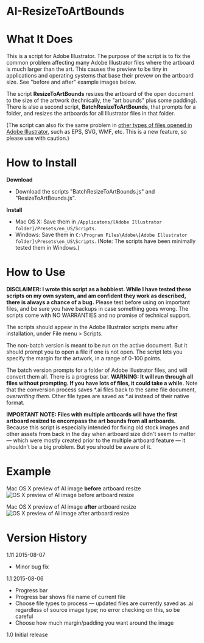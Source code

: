 # AI-ResizeToArtBounds

What It Does
===

This is a script for Adobe Illustrator. The purpose of the script is to fix the common problem affecting many Adobe Illustrator files where the artboard is much larger than the art. This causes the preview to be tiny in applications and operating systems that base their prevew on the artboard size. See "before and after" example images below. 

The script **ResizeToArtBounds** resizes the artboard of the open document to the size of the artwork (technically, the "art bounds" plus some padding). There is also a second script, **BatchResizeToArtBounds**, that prompts for a folder, and resizes the artboards for all Illustrator files in that folder.

(The script can also fix the same problem in [other types of files opened in Adobe Illustrator](https://helpx.adobe.com/illustrator/kb/supported-file-formats-illustrator.html), such as EPS, SVG, WMF, etc. This is a new feature, so please use with caution.)

How to Install
===

**Download**
* Download the scripts "BatchResizeToArtBounds.js" and "ResizeToArtBounds.js". 

**Install**
* Mac OS X: Save them in `/Applicatons/[Adobe Illustrator folder]/Presets/en_US/Scripts`.
* Windows: Save them in `C:\Program Files\Adobe\[Adobe Illustrator folder]\Presets\en_US\Scripts`. (Note: The scripts have been minimally tested them in Windows.)

How to Use
===

**DISCLAIMER: I wrote this script as a hobbiest. While I have tested these scripts on my own system, and am confident they work as described, there is always a chance of a bug.** Please test before using on important files, and be sure you have backups in case something goes wrong. The scripts come with NO WARRANTIES and no promise of technical support.

The scripts should appear in the Adobe Illustrator scripts menu after installation, under File menu > Scripts. 

The non-batch version is meant to be run on the active document. But it should prompt you to open a file if one is not open. The script lets you specify the margin for the artwork, in a range of 0-100 points.

The batch version prompts for a folder of Adobe Illustrator files, and will convert them all. There is a progress bar. **WARNING: It will run through all files without prompting. If you have lots of files, it could take a while.** Note that the conversion process saves *.ai files back to the same file document, _overwriting them_. Other file types are saved as *.ai instead of their native format.

**IMPORTANT NOTE: Files with multiple artboards will have the first artboard resized to encompass the art bounds from all artboards.** Because this script is especially intended for fixing old stock images and other assets from back in the day when artboard size didn't seem to matter — which were mostly created prior to the multiple artboard feature — it shouldn't be a big problem. But you should be aware of it.

Example
===

Mac OS X preview of AI image **before** artboard resize
![OS X preview of AI image before artboard resize](http://cl.ly/image/153x1w3H3c19/Screen%20Shot%202015-08-01%20at%208.34.40%20PM.png)

Mac OS X preview of AI image **after** artboard resize
![OS X preview of AI image after artboard resize](http://cl.ly/image/2W460L462L0K/Screen%20Shot%202015-08-01%20at%208.38.24%20PM.png)

Version History
===

1.11 2015-08-07
* Minor bug fix

1.1 2015-08-06
* Progress bar
* Progress bar shows file name of current file
* Choose file types to process — updated files are currently saved as .ai regardless of source image type; no error checking on this, so be careful
* Choose how much margin/padding you want around the image

1.0 Initial release

